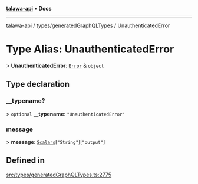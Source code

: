 [**talawa-api**](../../../README.md) • **Docs**

***

[talawa-api](../../../modules.md) / [types/generatedGraphQLTypes](../README.md) / UnauthenticatedError

# Type Alias: UnauthenticatedError

\> **UnauthenticatedError**: [`Error`](Error.md) & `object`

## Type declaration

### \_\_typename?

\> `optional` **\_\_typename**: `"UnauthenticatedError"`

### message

\> **message**: [`Scalars`](Scalars.md)\[`"String"`\]\[`"output"`\]

## Defined in

[src/types/generatedGraphQLTypes.ts:2775](https://github.com/PalisadoesFoundation/talawa-api/blob/f9e8275b1ddff2d3edcec79ee3b37c07998f6cc3/src/types/generatedGraphQLTypes.ts#L2775)
